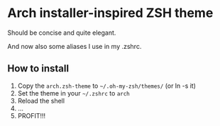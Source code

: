 # Arch installer-inspired ZSH theme

Should be concise and quite elegant.

And now also some aliases I use in my .zshrc.

## How to install

1. Copy the `arch.zsh-theme` to `~/.oh-my-zsh/themes/` (or ln -s it)
2. Set the theme in your `~/.zshrc` to `arch`
3. Reload the shell
4. ...
5. PROFIT!!!
